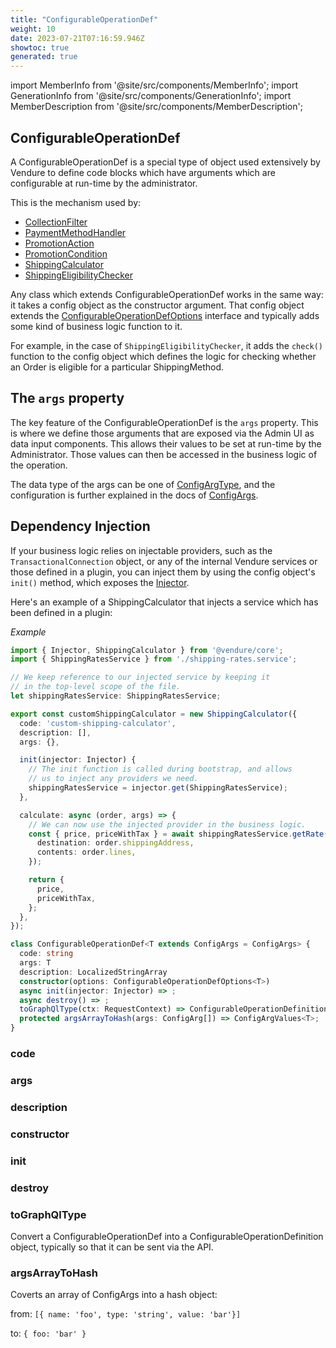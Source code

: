 ```yaml
---
title: "ConfigurableOperationDef"
weight: 10
date: 2023-07-21T07:16:59.946Z
showtoc: true
generated: true
---
```

<!-- This file was generated from the Vendure source. Do not modify. Instead, re-run the "docs:build" script -->
import MemberInfo from '@site/src/components/MemberInfo';
import GenerationInfo from '@site/src/components/GenerationInfo';
import MemberDescription from '@site/src/components/MemberDescription';


## ConfigurableOperationDef

<GenerationInfo sourceFile="packages/core/src/common/configurable-operation.ts" sourceLine="335" packageName="@vendure/core" />

A ConfigurableOperationDef is a special type of object used extensively by Vendure to define
code blocks which have arguments which are configurable at run-time by the administrator.

This is the mechanism used by:

* <a href='/docs/reference/typescript-api/configuration/collection-filter#collectionfilter'>CollectionFilter</a>
* <a href='/docs/reference/typescript-api/payment/payment-method-handler#paymentmethodhandler'>PaymentMethodHandler</a>
* <a href='/docs/reference/typescript-api/promotions/promotion-action#promotionaction'>PromotionAction</a>
* <a href='/docs/reference/typescript-api/promotions/promotion-condition#promotioncondition'>PromotionCondition</a>
* <a href='/docs/reference/typescript-api/shipping/shipping-calculator#shippingcalculator'>ShippingCalculator</a>
* <a href='/docs/reference/typescript-api/shipping/shipping-eligibility-checker#shippingeligibilitychecker'>ShippingEligibilityChecker</a>

Any class which extends ConfigurableOperationDef works in the same way: it takes a
config object as the constructor argument. That config object extends the <a href='/docs/reference/typescript-api/configurable-operation-def/configurable-operation-def-options#configurableoperationdefoptions'>ConfigurableOperationDefOptions</a>
interface and typically adds some kind of business logic function to it.

For example, in the case of `ShippingEligibilityChecker`,
it adds the `check()` function to the config object which defines the logic for checking whether an Order is eligible
for a particular ShippingMethod.

## The `args` property

The key feature of the ConfigurableOperationDef is the `args` property. This is where we define those
arguments that are exposed via the Admin UI as data input components. This allows their values to
be set at run-time by the Administrator. Those values can then be accessed in the business logic
of the operation.

The data type of the args can be one of <a href='/docs/reference/typescript-api/configurable-operation-def/config-arg-type#configargtype'>ConfigArgType</a>, and the configuration is further explained in
the docs of <a href='/docs/reference/typescript-api/configurable-operation-def/config-args#configargs'>ConfigArgs</a>.

## Dependency Injection
If your business logic relies on injectable providers, such as the `TransactionalConnection` object, or any of the
internal Vendure services or those defined in a plugin, you can inject them by using the config object's
`init()` method, which exposes the <a href='/docs/reference/typescript-api/common/injector#injector'>Injector</a>.

Here's an example of a ShippingCalculator that injects a service which has been defined in a plugin:

*Example*

```ts
import { Injector, ShippingCalculator } from '@vendure/core';
import { ShippingRatesService } from './shipping-rates.service';

// We keep reference to our injected service by keeping it
// in the top-level scope of the file.
let shippingRatesService: ShippingRatesService;

export const customShippingCalculator = new ShippingCalculator({
  code: 'custom-shipping-calculator',
  description: [],
  args: {},

  init(injector: Injector) {
    // The init function is called during bootstrap, and allows
    // us to inject any providers we need.
    shippingRatesService = injector.get(ShippingRatesService);
  },

  calculate: async (order, args) => {
    // We can now use the injected provider in the business logic.
    const { price, priceWithTax } = await shippingRatesService.getRate({
      destination: order.shippingAddress,
      contents: order.lines,
    });

    return {
      price,
      priceWithTax,
    };
  },
});
```

```ts title="Signature"
class ConfigurableOperationDef<T extends ConfigArgs = ConfigArgs> {
  code: string
  args: T
  description: LocalizedStringArray
  constructor(options: ConfigurableOperationDefOptions<T>)
  async init(injector: Injector) => ;
  async destroy() => ;
  toGraphQlType(ctx: RequestContext) => ConfigurableOperationDefinition;
  protected argsArrayToHash(args: ConfigArg[]) => ConfigArgValues<T>;
}
```

<div className="members-wrapper">

### code

<MemberInfo kind="property" type="string"   />


### args

<MemberInfo kind="property" type="T"   />


### description

<MemberInfo kind="property" type="<a href='/docs/reference/typescript-api/configurable-operation-def/localized-string-array#localizedstringarray'>LocalizedStringArray</a>"   />


### constructor

<MemberInfo kind="method" type="(options: <a href='/docs/reference/typescript-api/configurable-operation-def/configurable-operation-def-options#configurableoperationdefoptions'>ConfigurableOperationDefOptions</a>&#60;T&#62;) => ConfigurableOperationDef"   />


### init

<MemberInfo kind="method" type="(injector: <a href='/docs/reference/typescript-api/common/injector#injector'>Injector</a>) => "   />


### destroy

<MemberInfo kind="method" type="() => "   />


### toGraphQlType

<MemberInfo kind="method" type="(ctx: <a href='/docs/reference/typescript-api/request/request-context#requestcontext'>RequestContext</a>) => ConfigurableOperationDefinition"   />

Convert a ConfigurableOperationDef into a ConfigurableOperationDefinition object, typically
so that it can be sent via the API.
### argsArrayToHash

<MemberInfo kind="method" type="(args: ConfigArg[]) => ConfigArgValues&#60;T&#62;"   />

Coverts an array of ConfigArgs into a hash object:

from:
`[{ name: 'foo', type: 'string', value: 'bar'}]`

to:
`{ foo: 'bar' }`


</div>
